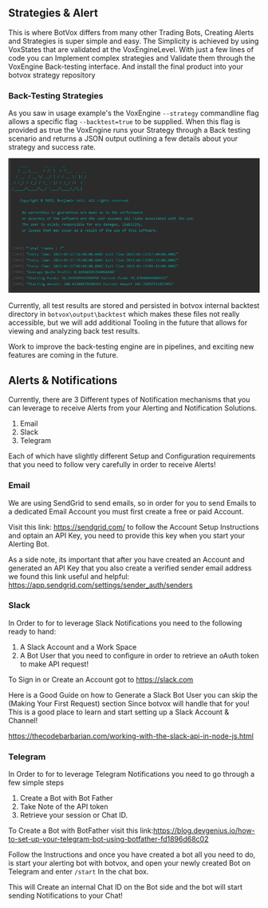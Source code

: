 
## Strategies & Alert

This is where BotVox differs from many other Trading Bots, Creating Alerts and Strategies is super simple and easy.
The Simplicity is achieved by using VoxStates that are validated at the VoxEngineLevel. With just a few lines of code you can
Implement complex strategies and Validate them through the VoxEngine Back-testing interface. And install the final product into your botvox strategy repository

### Back-Testing Strategies

As you saw in usage example's the VoxEngine ``--strategy`` commandline flag allows a specific flag ```--backtest=true```
to be supplied. 
When this flag is provided as true the VoxEngine runs your Strategy through a Back testing scenario and returns
a JSON output outlining a few details about your strategy and success rate.

![bv-3](https://github.com/bot-vox/botv-resources/blob/main/_resources/back-test.jpg?raw=true)

Currently, all test results are stored and persisted in botvox internal backtest directory in ```botvox\output\backtest```
which makes these files not really accessible, but we will add additional Tooling in the future that allows for viewing and analyzing back test results.

Work to improve the back-testing engine are in pipelines, and exciting new features are coming in the future.

## Alerts & Notifications

Currently, there are 3 Different types of Notification mechanisms that you can leverage to receive Alerts from your Alerting and Notification Solutions.

1. Email
2. Slack
3. Telegram

Each of which have slightly different Setup and Configuration requirements that you need to follow very carefully in order to receive Alerts!

### Email

We are using SendGrid to send emails, so in order for you to send Emails to a dedicated Email Account you must first create a free or paid Account.

Visit this link: https://sendgrid.com/ to follow the Account Setup Instructions and optain an API Key, 
you need to provide this key when you start your Alerting Bot.

As a side note, its important that after you have created an Account and generated an API Key that you also create a verified sender email address we found
this link useful and helpful: https://app.sendgrid.com/settings/sender_auth/senders

### Slack

In Order to for to leverage Slack Notifications you need to the following ready to hand:

1. A Slack Account and a Work Space
2. A Bot User that you need to configure in order to retrieve an oAuth token to make API request!

To Sign in or Create an Account got to https://slack.com

Here is a Good Guide on how to Generate a Slack Bot User you can skip the (Making Your First Request) section
Since botvox will handle that for you!
This is a good place to learn and start setting up a Slack Account & Channel!

https://thecodebarbarian.com/working-with-the-slack-api-in-node-js.html

### Telegram
In Order to for to leverage Telegram Notifications you need to go through a few simple steps

1. Create a Bot with Bot Father
2. Take Note of the API token
3. Retrieve your session or Chat ID.

To Create a Bot with BotFather visit this link:https://blog.devgenius.io/how-to-set-up-your-telegram-bot-using-botfather-fd1896d68c02

Follow the Instructions and once you have created a bot all you need to do, is start your alerting bot with botvox, 
and open your newly created Bot on Telegram and enter ``/start`` In the chat box.

This will Create an internal Chat ID on the Bot side and the bot will start sending Notifications to your Chat!

